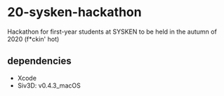 # 20-sysken-hackathon
Hackathon for first-year students at SYSKEN to be held in the autumn of 2020 (f*ckin' hot)

## dependencies
* Xcode
* Siv3D: v0.4.3_macOS
